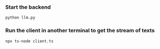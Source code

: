 ### Start the backend

`python llm.py`

### Run the client in another terminal to get the stream of texts

`npx ts-node client.ts`
